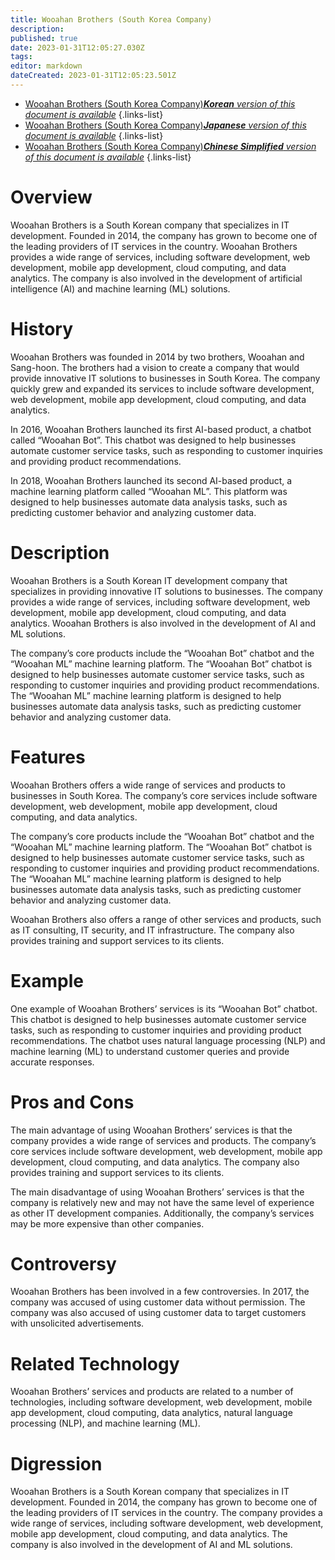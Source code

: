 ```yaml
---
title: Wooahan Brothers (South Korea Company)
description: 
published: true
date: 2023-01-31T12:05:27.030Z
tags: 
editor: markdown
dateCreated: 2023-01-31T12:05:23.501Z
---
```


- [Wooahan Brothers (South Korea Company)***Korean** version of this document is available*](/ko/Knowledge-base/Dictionary/wooahan-brothers-south-korea-company)
{.links-list}
- [Wooahan Brothers (South Korea Company)***Japanese** version of this document is available*](/ja/Knowledge-base/Dictionary/wooahan-brothers-south-korea-company)
{.links-list}
- [Wooahan Brothers (South Korea Company)***Chinese Simplified** version of this document is available*](/zh/Knowledge-base/Dictionary/wooahan-brothers-south-korea-company)
{.links-list}


# Overview
Wooahan Brothers is a South Korean company that specializes in IT development. Founded in 2014, the company has grown to become one of the leading providers of IT services in the country. Wooahan Brothers provides a wide range of services, including software development, web development, mobile app development, cloud computing, and data analytics. The company is also involved in the development of artificial intelligence (AI) and machine learning (ML) solutions.

# History
Wooahan Brothers was founded in 2014 by two brothers, Wooahan and Sang-hoon. The brothers had a vision to create a company that would provide innovative IT solutions to businesses in South Korea. The company quickly grew and expanded its services to include software development, web development, mobile app development, cloud computing, and data analytics.

In 2016, Wooahan Brothers launched its first AI-based product, a chatbot called “Wooahan Bot”. This chatbot was designed to help businesses automate customer service tasks, such as responding to customer inquiries and providing product recommendations.

In 2018, Wooahan Brothers launched its second AI-based product, a machine learning platform called “Wooahan ML”. This platform was designed to help businesses automate data analysis tasks, such as predicting customer behavior and analyzing customer data.

# Description
Wooahan Brothers is a South Korean IT development company that specializes in providing innovative IT solutions to businesses. The company provides a wide range of services, including software development, web development, mobile app development, cloud computing, and data analytics. Wooahan Brothers is also involved in the development of AI and ML solutions.

The company’s core products include the “Wooahan Bot” chatbot and the “Wooahan ML” machine learning platform. The “Wooahan Bot” chatbot is designed to help businesses automate customer service tasks, such as responding to customer inquiries and providing product recommendations. The “Wooahan ML” machine learning platform is designed to help businesses automate data analysis tasks, such as predicting customer behavior and analyzing customer data.

# Features
Wooahan Brothers offers a wide range of services and products to businesses in South Korea. The company’s core services include software development, web development, mobile app development, cloud computing, and data analytics.

The company’s core products include the “Wooahan Bot” chatbot and the “Wooahan ML” machine learning platform. The “Wooahan Bot” chatbot is designed to help businesses automate customer service tasks, such as responding to customer inquiries and providing product recommendations. The “Wooahan ML” machine learning platform is designed to help businesses automate data analysis tasks, such as predicting customer behavior and analyzing customer data.

Wooahan Brothers also offers a range of other services and products, such as IT consulting, IT security, and IT infrastructure. The company also provides training and support services to its clients.

# Example
One example of Wooahan Brothers’ services is its “Wooahan Bot” chatbot. This chatbot is designed to help businesses automate customer service tasks, such as responding to customer inquiries and providing product recommendations. The chatbot uses natural language processing (NLP) and machine learning (ML) to understand customer queries and provide accurate responses.

# Pros and Cons
The main advantage of using Wooahan Brothers’ services is that the company provides a wide range of services and products. The company’s core services include software development, web development, mobile app development, cloud computing, and data analytics. The company also provides training and support services to its clients.

The main disadvantage of using Wooahan Brothers’ services is that the company is relatively new and may not have the same level of experience as other IT development companies. Additionally, the company’s services may be more expensive than other companies.

# Controversy
Wooahan Brothers has been involved in a few controversies. In 2017, the company was accused of using customer data without permission. The company was also accused of using customer data to target customers with unsolicited advertisements.

# Related Technology
Wooahan Brothers’ services and products are related to a number of technologies, including software development, web development, mobile app development, cloud computing, data analytics, natural language processing (NLP), and machine learning (ML).

# Digression
Wooahan Brothers is a South Korean company that specializes in IT development. Founded in 2014, the company has grown to become one of the leading providers of IT services in the country. The company provides a wide range of services, including software development, web development, mobile app development, cloud computing, and data analytics. The company is also involved in the development of AI and ML solutions.
